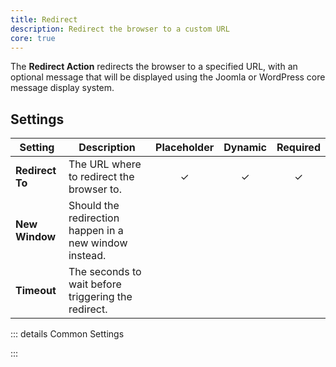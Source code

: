 ```yaml
---
title: Redirect
description: Redirect the browser to a custom URL
core: true
---
```


<!--@include: ./parts/intro.md-->

The **Redirect Action** redirects the browser to a specified URL, with an optional message that will be displayed using the Joomla or WordPress core message display system.

## Settings

| Setting | Description | Placeholder | Dynamic | Required |
| ------- | ----------- | :---------: | :-----: | :------: |
| **Redirect To** | The URL where to redirect the browser to. | &#x2713; | &#x2713; | &#x2713; |
| **New Window** | Should the redirection happen in a new window instead. |
| **Timeout** | The seconds to wait before triggering the redirect. |

::: details Common Settings
<!--@include: ./parts/common-settings.md-->
:::
